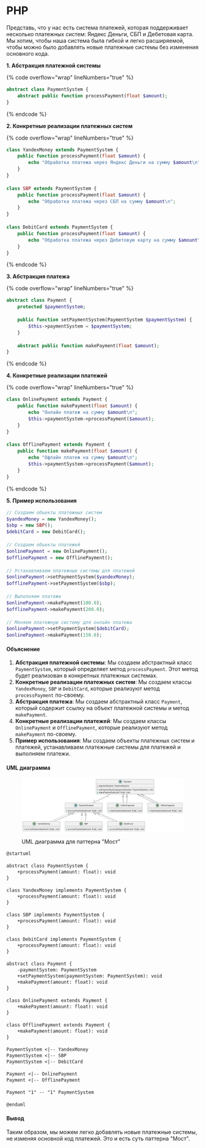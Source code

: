 # PHP

Представь, что у нас есть система платежей, которая поддерживает несколько платежных систем: Яндекс Деньги, СБП и Дебетовая карта. Мы хотим, чтобы наша система была гибкой и легко расширяемой, чтобы можно было добавлять новые платежные системы без изменения основного кода.

**1. Абстракция платежной системы**

{% code overflow="wrap" lineNumbers="true" %}
```php
abstract class PaymentSystem {
    abstract public function processPayment(float $amount);
}
```
{% endcode %}

**2. Конкретные реализации платежных систем**

{% code overflow="wrap" lineNumbers="true" %}
```php
class YandexMoney extends PaymentSystem {
    public function processPayment(float $amount) {
        echo "Обработка платежа через Яндекс Деньги на сумму $amount\n";
    }
}

class SBP extends PaymentSystem {
    public function processPayment(float $amount) {
        echo "Обработка платежа через СБП на сумму $amount\n";
    }
}

class DebitCard extends PaymentSystem {
    public function processPayment(float $amount) {
        echo "Обработка платежа через Дебетовую карту на сумму $amount\n";
    }
}
```
{% endcode %}

**3. Абстракция платежа**

{% code overflow="wrap" lineNumbers="true" %}
```php
abstract class Payment {
    protected $paymentSystem;

    public function setPaymentSystem(PaymentSystem $paymentSystem) {
        $this->paymentSystem = $paymentSystem;
    }

    abstract public function makePayment(float $amount);
}
```
{% endcode %}

**4. Конкретные реализации платежей**

{% code overflow="wrap" lineNumbers="true" %}
```php
class OnlinePayment extends Payment {
    public function makePayment(float $amount) {
        echo "Онлайн платеж на сумму $amount\n";
        $this->paymentSystem->processPayment($amount);
    }
}

class OfflinePayment extends Payment {
    public function makePayment(float $amount) {
        echo "Офлайн платеж на сумму $amount\n";
        $this->paymentSystem->processPayment($amount);
    }
}
```
{% endcode %}

**5. Пример использования**

```php
// Создаем объекты платежных систем
$yandexMoney = new YandexMoney();
$sbp = new SBP();
$debitCard = new DebitCard();

// Создаем объекты платежей
$onlinePayment = new OnlinePayment();
$offlinePayment = new OfflinePayment();

// Устанавливаем платежные системы для платежей
$onlinePayment->setPaymentSystem($yandexMoney);
$offlinePayment->setPaymentSystem($sbp);

// Выполняем платежи
$onlinePayment->makePayment(100.0);
$offlinePayment->makePayment(200.0);

// Меняем платежную систему для онлайн платежа
$onlinePayment->setPaymentSystem($debitCard);
$onlinePayment->makePayment(150.0);
```

#### Объяснение

1. **Абстракция платежной системы**: Мы создаем абстрактный класс `PaymentSystem`, который определяет метод `processPayment`. Этот метод будет реализован в конкретных платежных системах.
2. **Конкретные реализации платежных систем**: Мы создаем классы `YandexMoney`, `SBP` и `DebitCard`, которые реализуют метод `processPayment` по-своему.
3. **Абстракция платежа**: Мы создаем абстрактный класс `Payment`, который содержит ссылку на объект платежной системы и метод `makePayment`.
4. **Конкретные реализации платежей**: Мы создаем классы `OnlinePayment` и `OfflinePayment`, которые реализуют метод `makePayment` по-своему.
5. **Пример использования**: Мы создаем объекты платежных систем и платежей, устанавливаем платежные системы для платежей и выполняем платежи.

#### UML диаграмма

<figure><img src="../../../../../.gitbook/assets/image (1) (1) (1) (1) (1) (1) (1) (1) (1).png" alt=""><figcaption><p>UML диаграмма для паттерна "Мост"</p></figcaption></figure>

```plant-uml
@startuml

abstract class PaymentSystem {
    +processPayment(amount: float): void
}

class YandexMoney implements PaymentSystem {
    +processPayment(amount: float): void
}

class SBP implements PaymentSystem {
    +processPayment(amount: float): void
}

class DebitCard implements PaymentSystem {
    +processPayment(amount: float): void
}

abstract class Payment {
    -paymentSystem: PaymentSystem
    +setPaymentSystem(paymentSystem: PaymentSystem): void
    +makePayment(amount: float): void
}

class OnlinePayment extends Payment {
    +makePayment(amount: float): void
}

class OfflinePayment extends Payment {
    +makePayment(amount: float): void
}

PaymentSystem <|-- YandexMoney
PaymentSystem <|-- SBP
PaymentSystem <|-- DebitCard

Payment <|-- OnlinePayment
Payment <|-- OfflinePayment

Payment "1" -- "1" PaymentSystem

@enduml
```

#### Вывод

Таким образом, мы можем легко добавлять новые платежные системы, не изменяя основной код платежей. Это и есть суть паттерна "Мост".

